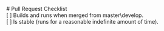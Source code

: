 \# Pull Request Checklist  
\[ ] Builds and runs when merged from master\develop.  
\[ ] Is stable (runs for a reasonable indefinite amount of time).
